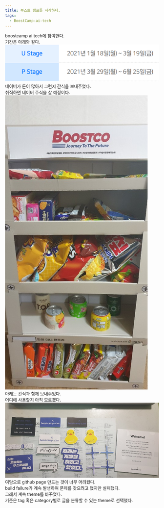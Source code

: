 ```yaml
---
title: 부스트 캠프를 시작하다.
tags:
  - BoostCamp-ai-tech
---
```


boostcamp ai tech에 참여한다.  
기간은 아래와 같다.  
![](/assets/images/0.PNG)  
네이버가 돈이 많아서 그런지 간식을 보내주었다.  
취직하면 네이버 주식을 살 예정이다.  
![](/assets/images/2.jpg)  
아래는 간식과 함께 보내주었다.  
어디에 사용할지 아직 모르겠다.  
![](/assets/images/1.jpg)  
여담으로 github page 만드는 것이 너무 어려웠다.  
build failure가 계속 발생하여 문제를 찾으려고 했지만 실패했다.  
그래서 계속 theme를 바꾸었다.  
기준은 tag 혹은 category별로 글을 분류할 수 있는 theme로 선택했다.  
